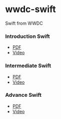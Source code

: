 wwdc-swift
==========

Swift from WWDC

### Introduction Swift
- [PDF]()
- [Video]()

### Intermediate Swift
- [PDF](http://devstreaming.apple.com/videos/wwdc/2014/403xxksrj0qs8c0/403/403_intermediate_swift.pdf?dl=1)
- [Video]()
 
### Advance Swift
- [PDF](http://devstreaming.apple.com/videos/wwdc/2014/404xxdxsstkaqjb/404/404_advanced_swift.pdf?dl=1")
- [Video](http://devstreaming.apple.com/videos/wwdc/2014/404xxdxsstkaqjb/404/404_sd_advanced_swift.mov?dl=1)
